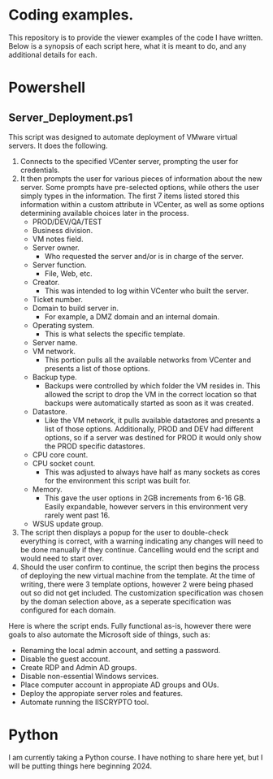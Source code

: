 # Coding examples.

This repository is to provide the viewer examples of the code I have written. Below is a synopsis of each script here, what it is meant to do, and any additional details for each.

# Powershell
## Server_Deployment.ps1

This script was designed to automate deployment of VMware virtual servers. It does the following.
1. Connects to the specified VCenter server, prompting the user for credentials.
2. It then prompts the user for various pieces of information about the new server. Some prompts have pre-selected options, while others the user simply types in the information. The first 7 items listed stored this information within a custom attribute in VCenter, as well as some options determining available choices later in the process.
   - PROD/DEV/QA/TEST
   - Business division.
   - VM notes field.
   - Server owner.
	   - Who requested the server and/or is in charge of the server.
   - Server function.
	   - File, Web, etc.
   - Creator.
	   - This was intended to log within VCenter who built the server.
   - Ticket number.
   - Domain to build server in.
	   - For example, a DMZ domain and an internal domain.
   - Operating system.
	   - This is what selects the specific template.
   - Server name.
   - VM network.
	   - This portion pulls all the available networks from VCenter and presents a list of those options.
   - Backup type.
	   - Backups were controlled by which folder the VM resides in. This allowed the script to drop the VM in the correct location so that backups were automatically started as soon as it was created.
   - Datastore.
	   - Like the VM network, it pulls available datastores and presents a list of those options. Additionally, PROD and DEV had different options, so if a server was destined for PROD it would only show the PROD specific datastores.
   - CPU core count.
   - CPU socket count.
	   - This was adjusted to always have half as many sockets as cores for the environment this script was built for.
   - Memory.
	   - This gave the user options in 2GB increments from 6-16 GB. Easily expandable, however servers in this environment very rarely went past 16.
   - WSUS update group.
3. The script then displays a popup for the user to double-check everything is correct, with a warning indicating any changes will need to be done manually if they continue. Cancelling would end the script and would need to start over.
4. Should the user confirm to continue, the script then begins the process of deploying the new virtual machine from the template. At the time of writing, there were 3 template options, however 2 were being phased out so did not get included. The customization specification was chosen by the doman selection above, as a seperate specification was configured for each domain.

Here is where the script ends. Fully functional as-is, however there were goals to also automate the Microsoft side of things, such as:

 - Renaming the local admin account, and setting a password.
 - Disable the guest account.
 - Create RDP and Admin AD groups.
 - Disable non-essential Windows services.
 - Place computer account in appropiate AD groups and OUs.
 - Deploy the appropiate server roles and features.
 - Automate running the IISCRYPTO tool.

# Python

I am currently taking a Python course. I have nothing to share here yet, but I will be putting things here beginning 2024.
